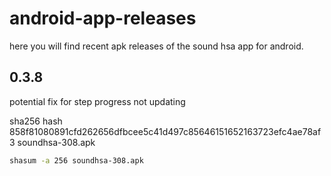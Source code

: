 # android-app-releases
here you will find recent apk releases of the sound hsa app for android.

## 0.3.8
potential fix for step progress not updating

sha256 hash
858f81080891cfd262656dfbcee5c41d497c85646151652163723efc4ae78af3  soundhsa-308.apk

```bash
shasum -a 256 soundhsa-308.apk
```
